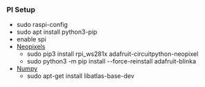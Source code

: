 






### PI Setup

- sudo raspi-config
- sudo apt install python3-pip
- enable spi
- [Neopixels](https://learn.adafruit.com/neopixels-on-raspberry-pi/python-usage)
  - sudo pip3 install rpi_ws281x adafruit-circuitpython-neopixel
  - sudo python3 -m pip install --force-reinstall adafruit-blinka
- [Numpy](https://stackoverflow.com/questions/53784520/numpy-import-error-python3-on-raspberry-pi)
  - sudo apt-get install libatlas-base-dev

